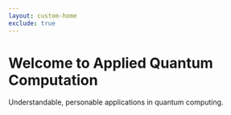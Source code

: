 ```yaml
---
layout: custom-home
exclude: true
---
```


# Welcome to Applied Quantum Computation
Understandable, personable applications in quantum computing.

